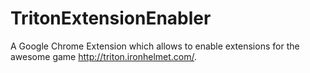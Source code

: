 TritonExtensionEnabler
======================

A Google Chrome Extension which allows to enable extensions for the awesome game http://triton.ironhelmet.com/.
 
